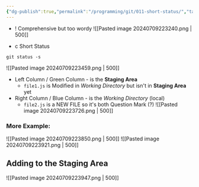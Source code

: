 ```yaml
---
{"dg-publish":true,"permalink":"/programming/git/011-short-status/","tags":["programming","Git"],"created":"2024-11-09T11:30:17.930+08:00"}
---
```



- ! Comprehensive but too wordy
![[Pasted image 20240709223240.png \| 500]]

- c Short Status
```
git status -s
```
![[Pasted image 20240709223459.png \| 500]]
- Left Column / Green Column - is the __Staging Area__
	- `file1.js` is Modified in _Working Directory_ but isn't in __Staging Area__ yet
- Right Column / Blue Column - is the _Working Directory_ (local)
	- `file2.js` is a NEW FILE so it's both Question Mark (?)
![[Pasted image 20240709223726.png \| 500]]
### More Example:
![[Pasted image 20240709223850.png \| 500]]
![[Pasted image 20240709223921.png \| 500]]

## Adding to the __Staging Area__
![[Pasted image 20240709223947.png \| 500]]






